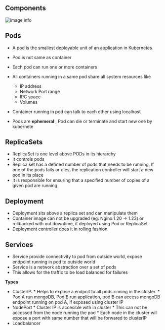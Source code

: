 

## Components

![image info](https://raw.githubusercontent.com/mimaya/katacoda-scenarios/master/Kubernete1/files/kuberneteComponents.png)

## Pods

- A pod is the smallest deployable unit of an application in Kubernetes
- Pod is not same as container
- Each pod can run one or more containers
- All containers running in a same pod share all system resources like
  * IP address
  * Network Port range
  * IPC space
  * Volumes

- Container running in pod can talk to each other using localhost
- Pods are **ephemeral** , Pod can die or terminate and start new one by kubernete


## ReplicaSets

- ReplicaSet is one level above PODs in its hierarchy
- It controls pods 
- Replica set has a defined number of pods that needs to be running, If one of the pods fails or dies, the replication controller will start a new pod in its place
- It is responsible for ensuring that a specified number of copies of a given pod are running 


## Deployment

- Deployment sits above a replica set and can manipulate them
- Container image can not be upgraded (eg: Nginx:1.20 -> 1.23) or rollbacked with out downtime, if deployed using Pod or ReplicaSet 
- Deployment controller does it in rolling fashion


## Services

- Service provide connectivity to pod from outside world, expose endpoint running in pod to outside world
- Service is a network abstraction over a set of pods
- This allows for the traffic to be load balanced for failures

**Types**
  - ClusterIP:
        * Helps to expose a endpoit to all pods rinning in the cluster.
        * Pod A run mongoDB, Pod B run application,  pod B can access mongoDB endpoint running on pod A, if exposed using cluster IP
  - NodePort
        * Cluster IP is accesible with in cluster
        * This can not be accessed from the node running the pod
        * Each node in the cluster will expose a port with same number that will be forwared to clusterIP
  - Loadbalancer
   




